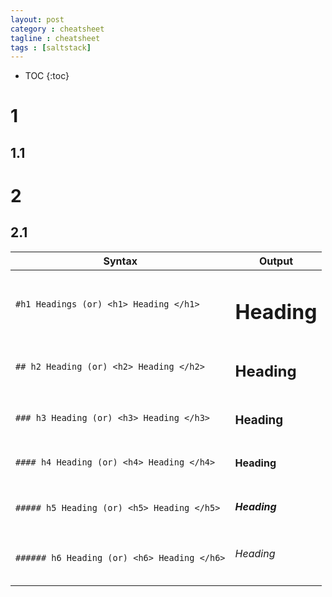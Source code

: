 ```yaml
---
layout: post
category : cheatsheet
tagline : cheatsheet
tags : [saltstack]
---
```

* TOC
{:toc}

# 1

## 1.1

# 2

## 2.1

|Syntax | Output |
|------------ | -------------|
| `#h1 Headings (or) <h1> Heading </h1>` | <h1>Heading</h1>|
|`## h2 Heading (or) <h2> Heading </h2>`| <h2>Heading</h2>|
|`### h3 Heading (or) <h3> Heading </h3>`| <h3>Heading</h3>|
|`#### h4 Heading (or) <h4> Heading </h4>`| <h4>Heading</h4>|
|`##### h5 Heading (or) <h5> Heading </h5>`| <h5>Heading</h5>|
|`###### h6 Heading (or) <h6> Heading </h6>`| <h6>Heading</h6>|
